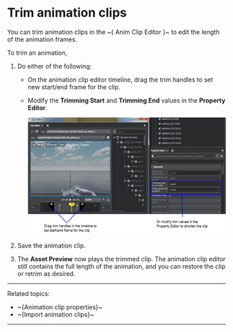 # Trim animation clips

You can trim animation clips in the ~{ Anim Clip Editor }~ to edit the length of the animation frames.

To trim an animation,

1. Do either of the following:

    + On the animation clip editor timeline, drag the trim handles to set new start/end frame for the clip.
    + Modify the **Trimming Start** and **Trimming End** values in the **Property Editor**.

      ![](../images/anim_clip_trim.png)

2. Save the animation clip.
3. The **Asset Preview** now plays the trimmed clip. The animation clip editor still contains the full length of the animation, and you can restore the clip or retrim as desired.

---
Related topics:
- ~{Animation clip properties}~
- ~{Import animation clips}~
---
